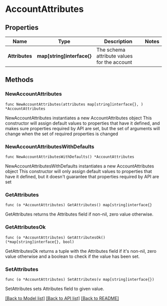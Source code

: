 # AccountAttributes

## Properties

Name | Type | Description | Notes
------------ | ------------- | ------------- | -------------
**Attributes** | **map[string]interface{}** | The schema attribute values for the account | 

## Methods

### NewAccountAttributes

`func NewAccountAttributes(attributes map[string]interface{}, ) *AccountAttributes`

NewAccountAttributes instantiates a new AccountAttributes object
This constructor will assign default values to properties that have it defined,
and makes sure properties required by API are set, but the set of arguments
will change when the set of required properties is changed

### NewAccountAttributesWithDefaults

`func NewAccountAttributesWithDefaults() *AccountAttributes`

NewAccountAttributesWithDefaults instantiates a new AccountAttributes object
This constructor will only assign default values to properties that have it defined,
but it doesn't guarantee that properties required by API are set

### GetAttributes

`func (o *AccountAttributes) GetAttributes() map[string]interface{}`

GetAttributes returns the Attributes field if non-nil, zero value otherwise.

### GetAttributesOk

`func (o *AccountAttributes) GetAttributesOk() (*map[string]interface{}, bool)`

GetAttributesOk returns a tuple with the Attributes field if it's non-nil, zero value otherwise
and a boolean to check if the value has been set.

### SetAttributes

`func (o *AccountAttributes) SetAttributes(v map[string]interface{})`

SetAttributes sets Attributes field to given value.



[[Back to Model list]](../README.md#documentation-for-models) [[Back to API list]](../README.md#documentation-for-api-endpoints) [[Back to README]](../README.md)


